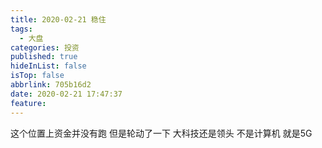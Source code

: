 ```yaml
---
title: 2020-02-21 稳住
tags:
  - 大盘
categories: 投资
published: true
hideInList: false
isTop: false
abbrlink: 705b16d2
date: 2020-02-21 17:47:37
feature:
---
```

这个位置上资金并没有跑
但是轮动了一下
大科技还是领头
不是计算机
就是5G
<!-- more -->
